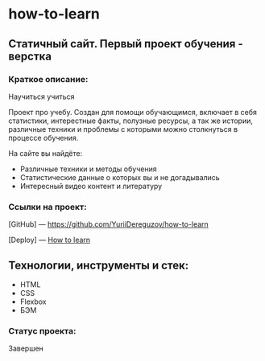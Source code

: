 # how-to-learn

## Статичный сайт. Первый проект обучения - верстка

### Краткое описание:

Научиться учиться

Проект про учебу. Создан для помощи обучающимся, включает в себя статистики, интерестные факты, полузные ресурсы, а так же истории, различные техники и проблемы с которыми можно столкнуться в процессе обучения.

На сайте вы найдёте:
- Различные техники и методы обучения
- Статистические данные о которых вы и не догадывались
- Интересный видео контент и литературу

### Ссылки на проект:

[GitHub] — https://github.com/YuriiDereguzov/how-to-learn

[Deploy] — [How to learn](https://yuriidereguzov.github.io/how-to-learn/ "Ссылка на сайт")

## Технологии, инструменты и стек:

<ul>
  <li>HTML</li>
  <li>CSS</li>
  <li>Flexbox</li>
  <li>БЭМ</li>
</ul>

### Статус проекта:

Завершен
